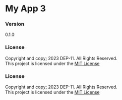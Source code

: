 # My App 3

### Version
0.1.0

### License
Copyright and copy; 2023 DEP-11. All Rights Reserved. <br>
This project is licensed under the [MIT License](License.txt)


### License
Copyright and copy; 2023 DEP-11. All Rights Reserved. <br>
This project is licensed under the [MIT License](License.txt)
